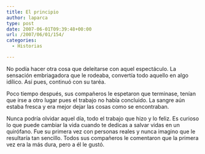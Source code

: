```yaml
---
title: El principio
author: laparca
type: post
date: 2007-06-01T09:39:48+00:00
url: /2007/06/01/154/
categories:
  - Historias

---
```

No podía hacer otra cosa que deleitarse con aquel espectáculo. La sensación embriagadora que le rodeaba, convertía todo aquello en algo idílico. Así pues, continuó con su taréa.

Poco tiempo después, sus compañeros le espetaron que terminase, tenían que irse a otro lugar pues el trabajo no había concluido. La sangre aún estaba fresca y era mejor dejar las cosas como se encontraban.

Nunca podría olvidar aquel día, todo el trabajo que hizo y lo feliz. Es curioso lo que puede cambiar la vida cuando te dedicas a salvar vidas en un quirófano. Fue su primera vez con personas reales y nunca imagino que le resultaría tan sencillo. Todos sus compañeros le comentaron que la primera vez era la más dura, pero a él le gustó.